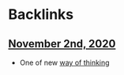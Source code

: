 
# Backlinks
## [November 2nd, 2020](<November 2nd, 2020.md>)
- One of new [way of thinking](<way of thinking.md>)

